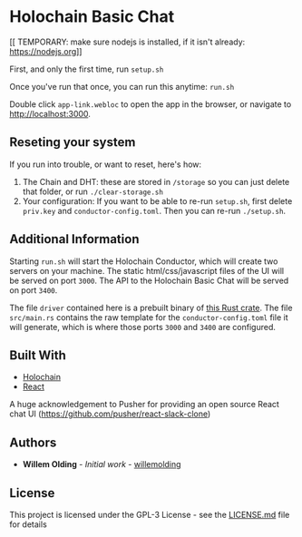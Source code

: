 # Holochain Basic Chat

[[ TEMPORARY: make sure nodejs is installed, if it isn't already: https://nodejs.org]]

First, and only the first time, run `setup.sh`

Once you've run that once, you can run this anytime: `run.sh`

Double click `app-link.webloc` to open the app in the browser, or navigate to [http://localhost:3000](http://localhost:3000).

## Reseting your system

If you run into trouble, or want to reset, here's how:

1. The Chain and DHT: these are stored in `/storage` so you can just delete that folder, or run `./clear-storage.sh`
2. Your configuration: If you want to be able to re-run `setup.sh`, first delete `priv.key` and `conductor-config.toml`. Then you can re-run `./setup.sh`.

## Additional Information

Starting `run.sh` will start the Holochain Conductor, which will create two servers on your machine. The static html/css/javascript files of the UI will be served on port `3000`. The API to the Holochain Basic Chat will be served on port `3400`.

The file `driver` contained here is a prebuilt binary of [this Rust crate](https://github.com/Connoropolous/keyfile-plus-config-creator). The file `src/main.rs` contains the raw template for the `conductor-config.toml` file it will generate, which is where those ports `3000` and `3400` are configured.


## Built With

* [Holochain](https://developer.holochain.org/)
* [React](https://reactjs.org/)

A huge acknowledgement to Pusher for providing an open source React chat UI (https://github.com/pusher/react-slack-clone)

## Authors

* **Willem Olding** - *Initial work* - [willemolding](https://github.com/willemolding)

## License

This project is licensed under the GPL-3 License - see the [LICENSE.md](LICENSE.md) file for details

